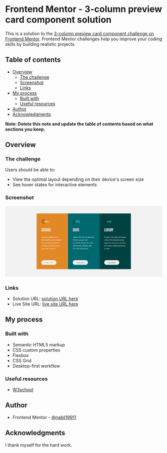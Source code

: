 # Frontend Mentor - 3-column preview card component solution

This is a solution to the [3-column preview card component challenge on Frontend Mentor](https://www.frontendmentor.io/challenges/3column-preview-card-component-pH92eAR2-). Frontend Mentor challenges help you improve your coding skills by building realistic projects.

## Table of contents

- [Overview](#overview)
  - [The challenge](#the-challenge)
  - [Screenshot](#screenshot)
  - [Links](#links)
- [My process](#my-process)
  - [Built with](#built-with)
  - [Useful resources](#useful-resources)
- [Author](#author)
- [Acknowledgments](#acknowledgments)

**Note: Delete this note and update the table of contents based on what sections you keep.**

## Overview

### The challenge

Users should be able to:

- View the optimal layout depending on their device's screen size
- See hover states for interactive elements

### Screenshot

![](./solution/solution.png)

### Links

- Solution URL: [solution URL here](https://github.com/Nabil19911/Frontend-Mentor-3-column-preview-card-component)
- Live Site URL: [live site URL here](https://nabil19911.github.io/Frontend-Mentor-3-column-preview-card-component/)

## My process

### Built with

- Semantic HTML5 markup
- CSS custom properties
- Flexbox
- CSS Grid
- Desktop-first workflow

### Useful resources

- [W3school](https://www.w3school.com)

## Author

- Frontend Mentor - [@nabil19911](https://www.frontendmentor.io/profile/Nabil19911)

## Acknowledgments

I thank myself for the hard work.
